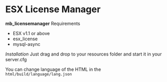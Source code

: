 # ESX License Manager

**mb_licensemanager**
Requirements

- ESX v1.1 or above
- esx_license
- mysql-async

_Installation_
Just drag and drop to your resources folder and start it in your server.cfg

You can change language of the HTML in the `html/build/language/lang.json`
